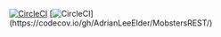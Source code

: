 [![CircleCI](https://circleci.com/gh/AdrianLeeElder/MobstersREST.svg?style=svg)](https://circleci.com/gh/AdrianLeeElder/MobstersREST)
[![CircleCI](https://codecov.io/gh/AdrianLeeElder/MobstersREST/branch/master/graphs/badge.svg?)](https://codecov.io/gh/AdrianLeeElder/MobstersREST/)

